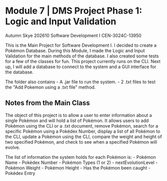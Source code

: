 Module 7 | DMS Project Phase 1: Logic and Input Validation
==============================================================================
Autumn Skye
202610 Software Development I 
CEN-3024C-13950

This is the Main Project for Software Development I. I decided to create a Pokémon Database. During this Module, I made the Logic and Input Validation for the main methods of the database. I also created some tests for a few of the classes for fun. This project currently runs on the CLI. Next up, I will add a database to connect to the system and a GUI interface for the database.

The folder also contains 
      - A .jar file to run the system. 
      - 2 .txt files to test the "Add Pokemon using a .txt file" method.


Notes from the Main Class
-------------------------
The object of this project is to allow a user to enter information about a single Pokémon and will hold a list of Pokémon. It allows users to add Pokémon using the CLI or a .txt document, remove Pokémon, search for a specific Pokémon using a Pokédex Number, display a list of all Pokémon to the CLI, update a Pokémon using the CLI, compare the weight and height of two specified Pokémon, and check to see when a specified Pokémon will evolve.

The list of information the system holds for each Pokémon is:
       - Pokémon Name
       - Pokédex Number
       - Pokémon Types (1 or 2)
       - nextEvolutionLevel
       - Pokémon Weight
       - Pokémon Height
       - Has the Pokémon been caught
       - Pokédex Entry
 
